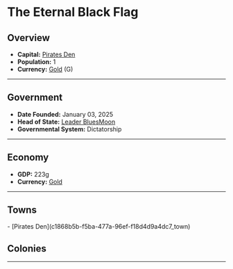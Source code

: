 <!--UNDEDITED FILE, remove this entire line if this file has been edited!-->
# <!--NAME-->The Eternal Black Flag<!--NAME-->

## Overview

- **Capital:** <!--CAPITAL_LINK-->[Pirates Den](c1868b5b-f5ba-477a-96ef-f18d4d9a4dc7_town)<!--CAPITAL_LINK-->
- **Population:** <!--POPULATION-->1<!--POPULATION-->
- **Currency:** <!--CURRENCY_LINK-->[Gold](Gold_currency)<!--CURRENCY_LINK--> (<!--CURRENCY_ABV-->G<!--CURRENCY_ABV-->)

---

## Government

- **Date Founded:** <!--FOUNDED-->January 03, 2025<!--FOUNDED-->
- **Head of State:** <!--LEADER_TITLE_LINK-->[Leader BluesMoon](BluesMoon_user)<!--LEADER_TITLE_LINK-->
- **Governmental System:** <!--GOVERNMENT-->Dictatorship<!--GOVERNMENT-->

---

## Economy

- **GDP:** <!--GDP-->223g<!--GDP-->
- **Currency:** <!--CURRENCY_LINK-->[Gold](Gold_currency)<!--CURRENCY_LINK-->

---

## Towns

<!--TOWNS-->- [Pirates Den](c1868b5b-f5ba-477a-96ef-f18d4d9a4dc7_town)<!--TOWNS-->

## Colonies

<!--COLONIES--><!--COLONIES-->

---